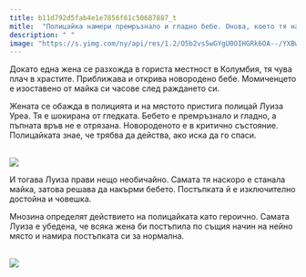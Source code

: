 ```yaml
---
title: b11d792d5fab4e1e7856f61c50687887_t
mitle:  "Полицайка намери премръзнало и гладно бебе. Онова, което тя направи, спаси живота на детето!"
description: " "
image: "https://s.yimg.com/ny/api/res/1.2/O5b2vs5wGYgU0OIHGRk6OA--/YXBwaWQ9aGlnaGxhbmRlcjtzbT0xO3c9ODAwO2lsPXBsYW5l/http://l.yimg.com/cd/resizer/2.0/FIT_TO_WIDTH-w1024/bd1b34b208e0b9ce8ad4d6d37078be456aa79476.jpg"
---
```


<p>   </p><p>Докато една жена се разхожда в гориста местност в Колумбия, тя чува плач в храстите. Приближава и открива новородено бебе. Момиченцето е изоставено от майка си часове след раждането си. </p> <p>Жената се обажда в полицията и на мястото пристига полицай Луиза Уреа. Тя е шокирана от гледката. Бебето е премръзнало и гладно, а пъпната връв не е отрязана. Новороденото е в критично състояние. Полицайката знае, че трябва да действа, ако иска да го спаси.  </p><p> <br/><img src="https://s.yimg.com/ny/api/res/1.2/O5b2vs5wGYgU0OIHGRk6OA--/YXBwaWQ9aGlnaGxhbmRlcjtzbT0xO3c9ODAwO2lsPXBsYW5l/http://l.yimg.com/cd/resizer/2.0/FIT_TO_WIDTH-w1024/bd1b34b208e0b9ce8ad4d6d37078be456aa79476.jpg"/><br/></p><p></p>    <div id="SC_TBlock_456377" class="SC_TBlock"> </div><p></p><p></p> <p>И тогава Луиза прави нещо необичайно. Самата тя наскоро е станала майка, затова решава да накърми бебето. Постъпката й е изключително достойна и човешка.</p> <p>Мнозина определят действието на полицайката като героично. Самата Луиза е убедена, че всяка жена би постъпила по същия начин на нейно място и намира постъпката си за нормална. </p> <p> <br/><img src="http://s3-eu-west-1.amazonaws.com/evokeuploads/2016/01/14092913/policewoman-140116-640x457.jpg"/><br/></p>  <p>    </p><div id="SC_TBlock_456377" class="SC_TBlock"> </div><p></p>             <i></i><i></i>        